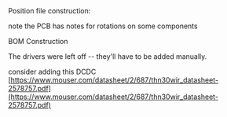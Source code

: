 ##
Position file construction:

note the PCB has notes for rotations on some components

BOM Construction

The drivers were left off -- they'll have to be added manually.

consider adding this DCDC
[https://www.mouser.com/datasheet/2/687/thn30wir_datasheet-2578757.pdf](https://www.mouser.com/datasheet/2/687/thn30wir_datasheet-2578757.pdf)
